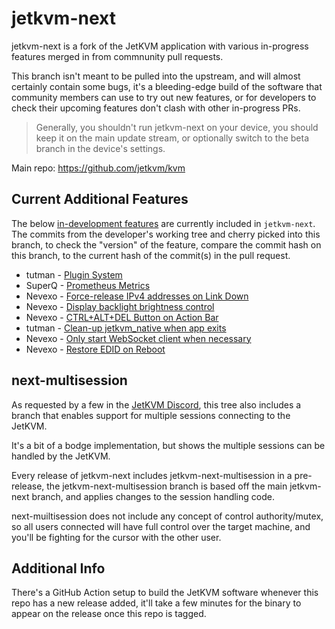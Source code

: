 # jetkvm-next

jetkvm-next is a fork of the JetKVM application with various in-progress features merged in from commnunity
pull requests.

This branch isn't meant to be pulled into the upstream, and will almost certainly contain some bugs, it's a 
bleeding-edge build of the software that community members can use to try out new features, or for developers to check
their upcoming features don't clash with other in-progress PRs.

> Generally, you shouldn't run jetkvm-next on your device, you should keep it on the main update stream, or optionally
> switch to the beta branch in the device's settings.

Main repo: https://github.com/jetkvm/kvm

## Current Additional Features
The below [in-development features](https://github.com/jetkvm/kvm) are currently included in `jetkvm-next`.
The commits from the developer's working tree and cherry picked into this branch, to check the "version" of the feature,
compare the commit hash on this branch, to the current hash of the commit(s) in the pull request.

- tutman - [Plugin System](https://github.com/jetkvm/kvm/pull/10)
- SuperQ - [Prometheus Metrics](https://github.com/jetkvm/kvm/pull/6)
- Nevexo - [Force-release IPv4 addresses on Link Down](https://github.com/jetkvm/kvm/pull/16)
- Nevexo - [Display backlight brightness control](https://github.com/jetkvm/kvm/pull/17)
- Nevexo - [CTRL+ALT+DEL Button on Action Bar](https://github.com/jetkvm/kvm/pull/18)
- tutman - [Clean-up jetkvm_native when app exits](https://github.com/jetkvm/kvm/pull/19)
- Nevexo - [Only start WebSocket client when necessary](https://github.com/jetkvm/kvm/pull/27)
- Nevexo - [Restore EDID on Reboot](https://github.com/jetkvm/kvm/pull/34)

## next-multisession
As requested by a few in the [JetKVM Discord](https://jetkvm.com/discord), this tree also includes a branch that enables
support for multiple sessions connecting to the JetKVM.

It's a bit of a bodge implementation, but shows the multiple sessions can be handled by the JetKVM.

Every release of jetkvm-next includes jetkvm-next-multisession in a pre-release, the jetkvm-next-multisession branch is based
off the main jetkvm-next branch, and applies changes to the session handling code.

next-muiltisession does not include any concept of control authority/mutex, so all users connected will have full control
over the target machine, and you'll be fighting for the cursor with the other user.

## Additional Info
There's a GitHub Action setup to build the JetKVM software whenever this repo has a new release added, it'll take
a few minutes for the binary to appear on the release once this repo is tagged.
